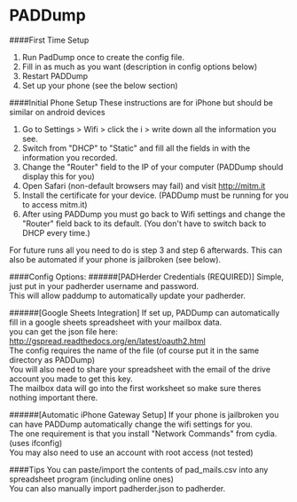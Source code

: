 # PADDump
####First Time Setup
  1. Run PadDump once to create the config file.
  2. Fill in as much as you want (description in config options below)
  3. Restart PADDump
  4. Set up your phone (see the below section)

####Initial Phone Setup
These instructions are for iPhone but should be similar on android devices
  1. Go to Settings > Wifi > click the i > write down all the information you see.
  2. Switch from "DHCP" to "Static" and fill all the fields in with the information you recorded.
  3. Change the "Router" field to the IP of your computer (PADDump should display this for you)
  4. Open Safari (non-default browsers may fail) and visit http://mitm.it
  5. Install the certificate for your device. (PADDump must be running for you to access mitm.it)
  6. After using PADDump you must go back to Wifi settings and change the "Router" field back to its default.
    (You don't have to switch back to DHCP every time.)
	
For future runs all you need to do is step 3 and step 6 afterwards. This can also be automated if your phone is jailbroken (see below).

####Config Options:
######[PADHerder Credentials (REQUIRED)]
Simple, just put in your padherder username and password.  
This will allow paddump to automatically update your padherder.

######[Google Sheets Integration]
If set up, PADDump can automatically fill in a google sheets spreadsheet with your mailbox data.  
you can get the json file here: http://gspread.readthedocs.org/en/latest/oauth2.html  
The config requires the name of the file (of course put it in the same directory as PADDump)  
You will also need to share your spreadsheet with the email of the drive account you made to get this key.  
The mailbox data will go into the first worksheet so make sure theres nothing important there.  

######[Automatic iPhone Gateway Setup]
If your phone is jailbroken you can have PADDump automatically change the wifi settings for you.  
The one requirement is that you install "Network Commands" from cydia. (uses ifconfig)  
You may also need to use an account with root access (not tested)

####Tips
You can paste/import the contents of pad_mails.csv into any spreadsheet program (including online ones)  
You can also manually import padherder.json to padherder.

